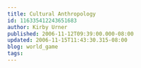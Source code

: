 ```yaml
---
title: Cultural Anthropology
id: 116335412243651683
author: Kirby Urner
published: 2006-11-12T09:39:00.000-08:00
updated: 2006-11-15T11:43:30.315-08:00
blog: world_game
tags: 
---
```


